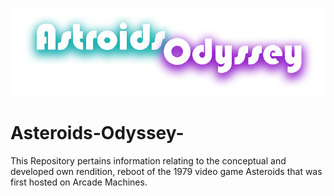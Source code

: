 
![Alt text](https://github.com/matthewsides/Asteroids-Odyssey-/blob/master/astroids_odyssey_logo_test.png?raw=true "Optional Title")

# Asteroids-Odyssey-
This Repository pertains information relating to the conceptual and developed own rendition, reboot of the 1979 video game Asteroids that was first hosted on Arcade Machines.
